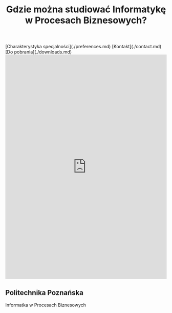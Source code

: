<header>
  <h1>Gdzie można studiować Informatykę w Procesach Biznesowych?</h1>
</header>

<nav>
  [Charakterystyka specjalności](./preferences.md)
  [Kontakt](./contact.md)
  [Do pobrania](./downloads.md)
</nav>

<section>
  <iframe src="https://docs.google.com/forms/d/e/1FAIpQLSd4Ka1yLKEUG5wPXdGE5GMMl-SPtVGre_Unt76T3NCKSD6qng/viewform?embedded=true" width="100%" height="700px"     frameborder="0" marginheight="0" marginwidth="0">Ładuję…</iframe>
</section>

<article>
  <h2>Politechnika Poznańska</h2>
  <p>Informatka w Procesach Biznesowych</p>
</article>


